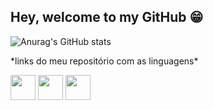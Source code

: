 ## Hey, welcome to my GitHub 😁

<!--
**VRuanFab/VRuanFab** is a ✨ _special_ ✨ repository because its `README.md` (this file) appears on your GitHub profile.

Here are some ideas to get you started:

- 🔭 I’m currently working on ...
- 🌱 I’m currently learning ...
- 👯 I’m looking to collaborate on ...
- 🤔 I’m looking for help with ...
- 💬 Ask me about ...
- 📫 How to reach me: ...
- 😄 Pronouns: ...
- ⚡ Fun fact: ...
-->
<style>
  a{
    text-decoration: none;
  }
</style>

![Anurag's GitHub stats](https://github-readme-stats.vercel.app/api?username=vruanfab&theme=material-palenight&show_icons=true)

<p>*links do meu repositório com as linguagens*</p>

<div>
  
  <a href="https://github.com/VRuanFab?tab=repositories&q=&type=&language=javascript&sort=">
    <img loading="lazy" src="https://cdn.jsdelivr.net/gh/devicons/devicon@latest/icons/javascript/javascript-original.svg" width="40" height="40" />
  <a/>
  
  <a href="https://github.com/VRuanFab?tab=repositories&q=&type=&language=python&sort=">
    <img src="https://cdn.jsdelivr.net/gh/devicons/devicon@latest/icons/python/python-original.svg" width="40" height="40" />
  </a>
  
  <a href="https://www.linkedin.com/in/ruan-fabricio-340739165/">
    <img src="https://cdn.jsdelivr.net/gh/devicons/devicon@latest/icons/linkedin/linkedin-original.svg" width="40" height="40" />
  </a>
  
</div>  
